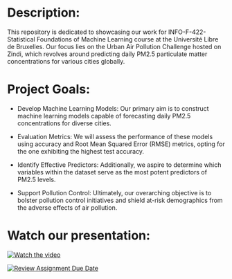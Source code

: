 # Description:
This repository is dedicated to showcasing our work for INFO-F-422-Statistical Foundations of Machine Learning course at the Université Libre de Bruxelles. Our focus lies on the Urban Air Pollution Challenge hosted on Zindi, which revolves around predicting daily PM2.5 particulate matter concentrations for various cities globally.

# Project Goals:
* Develop Machine Learning Models: Our primary aim is to construct machine learning models capable of forecasting daily PM2.5 concentrations for diverse cities.

* Evaluation Metrics: We will assess the performance of these models using accuracy and Root Mean Squared Error (RMSE) metrics, opting for the one exhibiting the highest test accuracy.

* Identify Effective Predictors: Additionally, we aspire to determine which variables within the dataset serve as the most potent predictors of PM2.5 levels.

* Support Pollution Control: Ultimately, our overarching objective is to bolster pollution control initiatives and shield at-risk demographics from the adverse effects of air pollution.

# Watch our presentation:
[![Watch the video](https://img.youtube.com/vi/kEbgFnQauys/0.jpg)](https://www.youtube.com/watch?v=kEbgFnQauys)


[![Review Assignment Due Date](https://classroom.github.com/assets/deadline-readme-button-24ddc0f5d75046c5622901739e7c5dd533143b0c8e959d652212380cedb1ea36.svg)](https://classroom.github.com/a/Njq28F3w)

